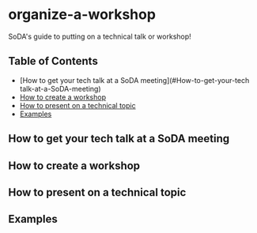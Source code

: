 # organize-a-workshop
SoDA's guide to putting on a technical talk or workshop!

## Table of Contents

* [How to get your tech talk at a SoDA meeting](#How-to-get-your-tech talk-at-a-SoDA-meeting)
* [How to create a workshop](#How-to-create-a-workshop)
* [How to present on a technical topic](#How-to-present-on-a-technical-topic)
* [Examples](#Examples) 


## How to get your tech talk at a SoDA meeting

## How to create a workshop

## How to present on a technical topic

## Examples

